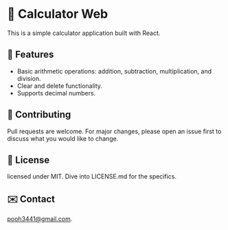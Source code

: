 # :1234: Calculator Web

This is a simple calculator application built with React.

## 🌟 Features

- Basic arithmetic operations: addition, subtraction, multiplication, and division.
- Clear and delete functionality.
- Supports decimal numbers.

## 🔩 Contributing
Pull requests are welcome. For major changes, please open an issue first to discuss what you would like to change.

## 🔖 License
licensed under MIT. Dive into LICENSE.md for the specifics.

## ✉️ Contact
pooh3441@gmail.com.
